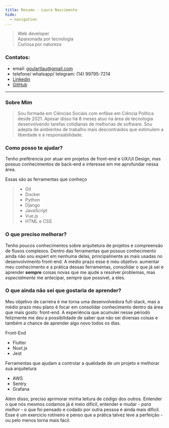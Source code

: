 ```yaml
---
title: Resumo - Laura Nascimento
hide:
  - navigation
---
```


> Web developer <br>
> Apaixonada por tecnologia <br>
> Curiosa por natureza


### Contatos:
- email: goulartlau@gmail.com
- telefone/ whatsapp/ telegram: (14) 99795-7214
- [Linkedin](https://www.linkedin.com/in/laura-fernandes-do-nascimento-66b0a725a/)
- [GitHub](https://github.com/launasci) 

----

### Sobre Mim

> Sou formada em Ciências Sociais com enfâse em Ciência Política desde 2021.
> Apesar disso há 8 meses atuo na área de tecnologia desenvolvendo tarefas cotidianas de melhorias de software. 
> Sou adepta de ambientes de trabalho mais descontraidos que estimulem a liberdade e a responsabilidade.

### Como posso te ajudar?

Tenho prefêrencia por atuar em projetos de front-end e UX/UI Design, mas possuo conhecimentos de back-end e interesse em me aprofundar nessa área. <br>

Essas são as ferramentas que conheço
> <ul>
>   <li>Git</li>
>   <li>Docker</li>
>   <li>Python</li>
>   <li>Django</li>
>   <li>JavaScript</li>
>   <li>Vue.js</li>
>   <li>HTML e CSS</li>
> </ul>

### O que preciso melhorar?

Tenho poucos conhecimentos sobre arquitetura de projetos e compreensão de fluxos complexos. 
Dentro das ferramentas que possuo conhecimento ainda não sou expert em nenhuma delas, principalmente as mais usadas no desenvolvimento front-end. A médio prazo esse é meu objetivo: aumentar meu conhecimento e a prática dessas ferramentas, consolidar o que já sei e aprender **sempre** coisas novas que me ajude a resolver problemas, mas *especialmente* me antecipar, sempre que possivel, a eles.

### O que ainda não sei que gostaria de aprender?

Meu objetivo de carreira é me torna uma desenvolvedora full-stack, mas a médio prazo meu plano é focar em consolidar conhecimento dentro da área que mais gosto: front-end. A experiência que acumulei nesse périodo felizmente me deu a possibilidade de saber que não sei diversas coisas e também a chance de aprender algo novo todos os dias. 

Front-End
<ul>
  <li>Flutter</li>
  <li>Nuxt.js</li>
  <li>Jest</li>
</ul>

Ferramentas que ajudam a controlar a qualidade de um projeto e melhorar sua arquitetura
<ul>
  <li>AWS</li>
  <li>Sentry</li>
  <li>Grafana</li>
</ul>

Além disso, preciso aprimorar minha leitura de código dos outros. Entender o que nós mesmos codamos já é meio dificil, entender e mudar - *para melhor* - o que foi pensado e codado por outra pessoa é ainda mais dificil. Esse é um exercicio rotineiro e penso que a prática talvez leve a perfeição - ou pelo menos torna mais fácil. 









